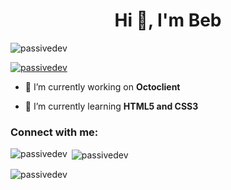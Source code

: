<h1 align="center">Hi 👋, I'm Beb</h1>

<p align="left"> <img src="https://komarev.com/ghpvc/?username=passivedev&label=Profile%20views&color=0e75b6&style=flat" alt="passivedev" /> </p>

<p align="left"> <a href="https://github.com/ryo-ma/github-profile-trophy"><img src="https://github-profile-trophy.vercel.app/?username=passivedev" alt="passivedev" /></a> </p>

- 🔭 I’m currently working on **Octoclient**

- 🌱 I’m currently learning **HTML5 and CSS3**

<h3 align="left">Connect with me:</h3>
<p align="left">
</p>

<p><img align="left" src="https://github-readme-stats.vercel.app/api/top-langs?username=passivedev&show_icons=true&locale=en&layout=compact" alt="passivedev" /></p>

<p>&nbsp;<img align="center" src="https://github-readme-stats.vercel.app/api?username=passivedev&show_icons=true&locale=en" alt="passivedev" /></p>

<p><img align="center" src="https://github-readme-streak-stats.herokuapp.com/?user=passivedev&" alt="passivedev" /></p>
